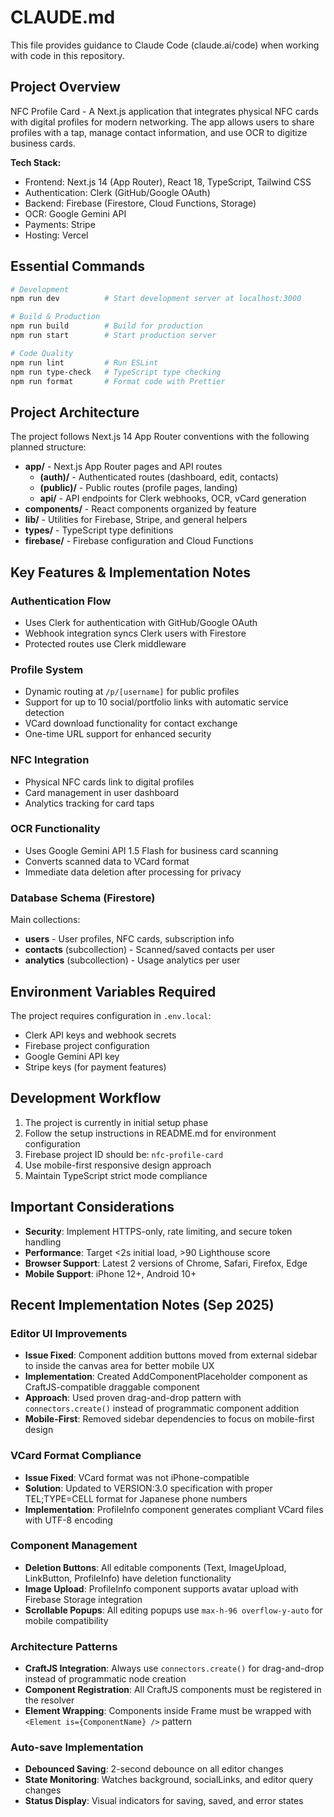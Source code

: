 # CLAUDE.md

This file provides guidance to Claude Code (claude.ai/code) when working with code in this repository.

## Project Overview

NFC Profile Card - A Next.js application that integrates physical NFC cards with digital profiles for modern networking. The app allows users to share profiles with a tap, manage contact information, and use OCR to digitize business cards.

**Tech Stack:**

- Frontend: Next.js 14 (App Router), React 18, TypeScript, Tailwind CSS
- Authentication: Clerk (GitHub/Google OAuth)
- Backend: Firebase (Firestore, Cloud Functions, Storage)
- OCR: Google Gemini API
- Payments: Stripe
- Hosting: Vercel

## Essential Commands

```bash
# Development
npm run dev          # Start development server at localhost:3000

# Build & Production
npm run build        # Build for production
npm run start        # Start production server

# Code Quality
npm run lint         # Run ESLint
npm run type-check   # TypeScript type checking
npm run format       # Format code with Prettier
```

## Project Architecture

The project follows Next.js 14 App Router conventions with the following planned structure:

- **app/** - Next.js App Router pages and API routes
  - **(auth)/** - Authenticated routes (dashboard, edit, contacts)
  - **(public)/** - Public routes (profile pages, landing)
  - **api/** - API endpoints for Clerk webhooks, OCR, vCard generation
- **components/** - React components organized by feature
- **lib/** - Utilities for Firebase, Stripe, and general helpers
- **types/** - TypeScript type definitions
- **firebase/** - Firebase configuration and Cloud Functions

## Key Features & Implementation Notes

### Authentication Flow

- Uses Clerk for authentication with GitHub/Google OAuth
- Webhook integration syncs Clerk users with Firestore
- Protected routes use Clerk middleware

### Profile System

- Dynamic routing at `/p/[username]` for public profiles
- Support for up to 10 social/portfolio links with automatic service detection
- VCard download functionality for contact exchange
- One-time URL support for enhanced security

### NFC Integration

- Physical NFC cards link to digital profiles
- Card management in user dashboard
- Analytics tracking for card taps

### OCR Functionality

- Uses Google Gemini API 1.5 Flash for business card scanning
- Converts scanned data to VCard format
- Immediate data deletion after processing for privacy

### Database Schema (Firestore)

Main collections:

- **users** - User profiles, NFC cards, subscription info
- **contacts** (subcollection) - Scanned/saved contacts per user
- **analytics** (subcollection) - Usage analytics per user

## Environment Variables Required

The project requires configuration in `.env.local`:

- Clerk API keys and webhook secrets
- Firebase project configuration
- Google Gemini API key
- Stripe keys (for payment features)

## Development Workflow

1. The project is currently in initial setup phase
2. Follow the setup instructions in README.md for environment configuration
3. Firebase project ID should be: `nfc-profile-card`
4. Use mobile-first responsive design approach
5. Maintain TypeScript strict mode compliance

## Important Considerations

- **Security**: Implement HTTPS-only, rate limiting, and secure token handling
- **Performance**: Target <2s initial load, >90 Lighthouse score
- **Browser Support**: Latest 2 versions of Chrome, Safari, Firefox, Edge
- **Mobile Support**: iPhone 12+, Android 10+

## Recent Implementation Notes (Sep 2025)

### Editor UI Improvements

- **Issue Fixed**: Component addition buttons moved from external sidebar to inside the canvas area for better mobile UX
- **Implementation**: Created AddComponentPlaceholder component as CraftJS-compatible draggable component
- **Approach**: Used proven drag-and-drop pattern with `connectors.create()` instead of programmatic component addition
- **Mobile-First**: Removed sidebar dependencies to focus on mobile-first design

### VCard Format Compliance

- **Issue Fixed**: VCard format was not iPhone-compatible
- **Solution**: Updated to VERSION:3.0 specification with proper TEL;TYPE=CELL format for Japanese phone numbers
- **Implementation**: ProfileInfo component generates compliant VCard files with UTF-8 encoding

### Component Management

- **Deletion Buttons**: All editable components (Text, ImageUpload, LinkButton, ProfileInfo) have deletion functionality
- **Image Upload**: ProfileInfo component supports avatar upload with Firebase Storage integration
- **Scrollable Popups**: All editing popups use `max-h-96 overflow-y-auto` for mobile compatibility

### Architecture Patterns

- **CraftJS Integration**: Always use `connectors.create()` for drag-and-drop instead of programmatic node creation
- **Component Registration**: All CraftJS components must be registered in the resolver
- **Element Wrapping**: Components inside Frame must be wrapped with `<Element is={ComponentName} />` pattern

### Auto-save Implementation

- **Debounced Saving**: 2-second debounce on all editor changes
- **State Monitoring**: Watches background, socialLinks, and editor query changes
- **Status Display**: Visual indicators for saving, saved, and error states
